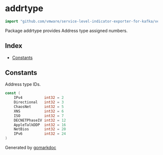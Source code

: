 <!-- Code generated by gomarkdoc. DO NOT EDIT -->

# addrtype

```go
import "github.com/vmware/service-level-indicator-exporter-for-kafka/vendor/github.com/jcmturner/gokrb5/v8/iana/addrtype"
```

Package addrtype provides Address type assigned numbers.

## Index

- [Constants](<#constants>)


## Constants

Address type IDs.

```go
const (
    IPv4          int32 = 2
    Directional   int32 = 3
    ChaosNet      int32 = 5
    XNS           int32 = 6
    ISO           int32 = 7
    DECNETPhaseIV int32 = 12
    AppleTalkDDP  int32 = 16
    NetBios       int32 = 20
    IPv6          int32 = 24
)
```



Generated by [gomarkdoc](<https://github.com/princjef/gomarkdoc>)

